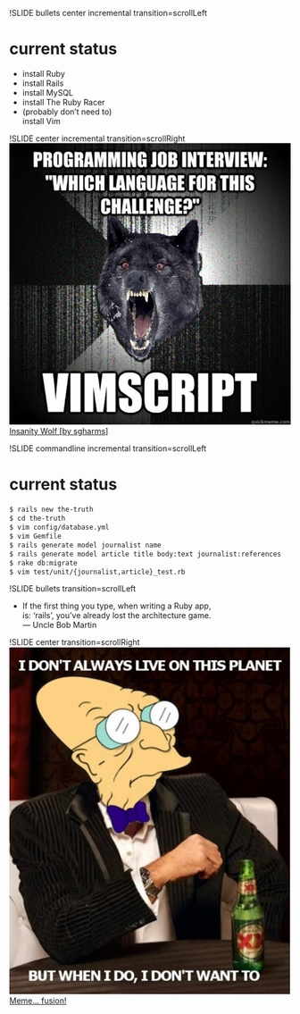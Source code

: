 !SLIDE bullets center incremental transition=scrollLeft
# current status
* install Ruby
* install Rails
* install MySQL
* install The Ruby Racer
* (probably don’t need to)<br />install Vim

!SLIDE center incremental transition=scrollRight
![Vimsanity Wolf](vimsanity-wolf.jpg)
[Insanity Wolf \[by sgharms\]](http://www.quickmeme.com/meme/36hy2h/)

!SLIDE commandline incremental transition=scrollLeft
# current status
    $ rails new the-truth
    $ cd the-truth
    $ vim config/database.yml
    $ vim Gemfile
    $ rails generate model journalist name
    $ rails generate model article title body:text journalist:references
    $ rake db:migrate
    $ vim test/unit/{journalist,article}_test.rb

!SLIDE bullets transition=scrollLeft
* <div class='quote'>If the first thing you type, when writing a Ruby app,<br />is: ‘rails’, you’ve already lost the architecture game.<br />— Uncle Bob Martin</div>

!SLIDE center transition=scrollRight
![prof. Farnsworth](farnsworth.jpg)
[Meme… fusion!](http://imgur.com/NMuzY)
